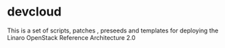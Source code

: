 # devcloud
This is a set of scripts, patches , preseeds and templates for deploying the Linaro OpenStack Reference Architecture 2.0
